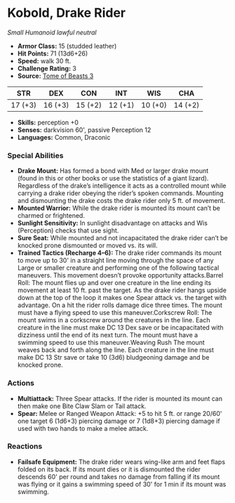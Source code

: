 # Kobold, Drake Rider

*Small* *Humanoid* *lawful neutral*

- **Armor Class:** 15 (studded leather)
- **Hit Points:** 71 (13d6+26)
- **Speed:** walk 30 ft.
- **Challenge Rating:** 3
- **Source:** [Tome of Beasts 3](https://koboldpress.com/kpstore/product/tome-of-beasts-2-for-5th-edition/)

| STR | DEX | CON | INT | WIS | CHA |
| --- | --- | --- | --- | --- | --- |
| 17 (+3) | 16 (+3) | 15 (+2) | 12 (+1) | 10 (+0) | 14 (+2) |

- **Skills:** perception +0
- **Senses:** darkvision 60', passive Perception 12
- **Languages:** Common, Draconic
### Special Abilities
- **Drake Mount:** Has formed a bond with Med or larger drake mount (found in this or other books or use the statistics of a giant lizard). Regardless of the drake’s intelligence it acts as a controlled mount while carrying a drake rider obeying the rider’s spoken commands. Mounting and dismounting the drake costs the drake rider only 5 ft. of movement.
- **Mounted Warrior:** While the drake rider is mounted its mount can’t be charmed or frightened.
- **Sunlight Sensitivity:** In sunlight disadvantage on attacks and Wis (Perception) checks that use sight.
- **Sure Seat:** While mounted and not incapacitated the drake rider can’t be knocked prone dismounted or moved vs. its will.
- **Trained Tactics (Recharge 4–6):** The drake rider commands its mount to move up to 30' in a straight line moving through the space of any Large or smaller creature and performing one of the following tactical maneuvers. This movement doesn’t provoke opportunity attacks.Barrel Roll: The mount flies up and over one creature in the line ending its movement at least 10 ft. past the target. As the drake rider hangs upside down at the top of the loop it makes one Spear attack vs. the target with advantage. On a hit the rider rolls damage dice three times. The mount must have a flying speed to use this maneuver.Corkscrew Roll: The mount swims in a corkscrew around the creatures in the line. Each creature in the line must make DC 13 Dex save or be incapacitated with dizziness until the end of its next turn. The mount must have a swimming speed to use this maneuver.Weaving Rush The mount weaves back and forth along the line. Each creature in the line must make DC 13 Str save or take 10 (3d6) bludgeoning damage and be knocked prone.
### Actions
- **Multiattack:** Three Spear attacks. If the rider is mounted its mount can then make one Bite Claw Slam or Tail attack.
- **Spear:** Melee or Ranged Weapon Attack: +5 to hit 5 ft. or range 20/60' one target 6 (1d6+3) piercing damage or 7 (1d8+3) piercing damage if used with two hands to make a melee attack.
### Reactions
- **Failsafe Equipment:** The drake rider wears wing-like arm and feet flaps folded on its back. If its mount dies or it is dismounted the rider descends 60' per round and takes no damage from falling if its mount was flying or it gains a swimming speed of 30' for 1 min if its mount was swimming.
